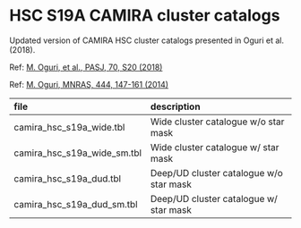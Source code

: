 # HSC S19A CAMIRA cluster catalogs

Updated version of CAMIRA HSC cluster catalogs presented in Oguri et al. (2018).

Ref: [M. Oguri, et al., PASJ, 70, S20 (2018)](https://ui.adsabs.harvard.edu/abs/2018PASJ...70S..20O/abstract) 

Ref: [M. Oguri, MNRAS, 444, 147-161 (2014)](https://ui.adsabs.harvard.edu/abs/2014MNRAS.444..147O)

| file       | description |
|:---        |:---     |
| camira_hsc_s19a_wide.tbl | Wide cluster catalogue w/o star mask  |
| camira_hsc_s19a_wide_sm.tbl | Wide cluster catalogue w/ star mask  |
| camira_hsc_s19a_dud.tbl | Deep/UD cluster catalogue w/o star mask |
| camira_hsc_s19a_dud_sm.tbl | Deep/UD cluster catalogue w/ star mask |
